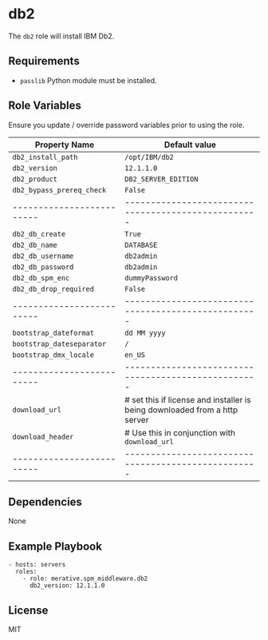 # db2

The `db2` role will install IBM Db2.

## Requirements

* `passlib` Python module must be installed.

## Role Variables

Ensure you update / override password variables prior to using the role.

| Property Name             | Default value                                       |
| ------------------------- | --------------------------------------------------- |
| `db2_install_path`        | `/opt/IBM/db2`                                      |
| `db2_version`             | `12.1.1.0`                                          |
| `db2_product`             | `DB2_SERVER_EDITION`                                |
| `db2_bypass_prereq_check` | `False`                                             |
| ------------------------- | --------------------------------------------------- |
| `db2_db_create`           | `True`                                              |
| `db2_db_name`             | `DATABASE`                                          |
| `db2_db_username`         | `db2admin`                                          |
| `db2_db_password`         | `db2admin`                                          |
| `db2_db_spm_enc`          | `dummyPassword`                                     |
| `db2_db_drop_required`    | `False`                                             |
| ------------------------- | --------------------------------------------------- |
| `bootstrap_dateformat`    | `dd MM yyyy`                                        |
| `bootstrap_dateseparator` | `/`                                                 |
| `bootstrap_dmx_locale`    | `en_US`                                             |
| ------------------------- | --------------------------------------------------- |
| `download_url`            | # set this if license and installer is being downloaded from a http server|
| `download_header`         | # Use this in conjunction with `download_url`       |
| ------------------------- | --------------------------------------------------- |


## Dependencies

None

## Example Playbook

```
- hosts: servers
  roles:
    - role: merative.spm_middleware.db2
      db2_version: 12.1.1.0
```

## License

MIT

